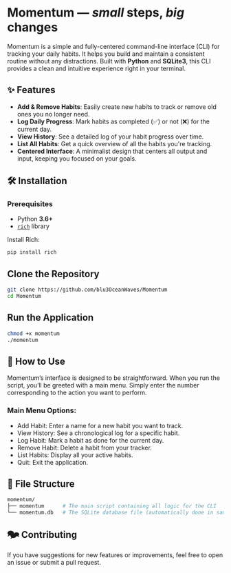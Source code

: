 # Momentum — ***small*** steps, ***big*** changes
Momentum is a simple and fully-centered command-line interface (CLI) for tracking your daily habits. It helps you build and maintain a consistent routine without any distractions. Built with **Python** and **SQLite3**, this CLI provides a clean and intuitive experience right in your terminal.

## ✨ Features
- **Add & Remove Habits**: Easily create new habits to track or remove old ones you no longer need.  
- **Log Daily Progress**: Mark habits as completed (✅) or not (❌) for the current day.  
- **View History**: See a detailed log of your habit progress over time.  
- **List All Habits**: Get a quick overview of all the habits you're tracking.  
- **Centered Interface**: A minimalist design that centers all output and input, keeping you focused on your goals.  

## 🛠️ Installation
### Prerequisites
- Python **3.6+**  
- [`rich`](https://github.com/Textualize/rich) library  

Install Rich:
```bash
pip install rich
```

## Clone the Repository
```bash
git clone https://github.com/blu3OceanWaves/Momentum
cd Momentum
```

## Run the Application
```bash
chmod +x momentum
./momentum
```

## 🧭 How to Use
Momentum’s interface is designed to be straightforward. When you run the script, you’ll be greeted with a main menu. Simply enter the number corresponding to the action you want to perform.

### Main Menu Options:
- Add Habit: Enter a name for a new habit you want to track.
- View History: See a chronological log for a specific habit.
- Log Habit: Mark a habit as done for the current day.
- Remove Habit: Delete a habit from your tracker.
- List Habits: Display all your active habits.
- Quit: Exit the application.

## 📂 File Structure
```bash
momentum/
├── momentum      # The main script containing all logic for the CLI
└── momentum.db   # The SQLite database file (automatically done in same dir)
```

## 🗫 Contributing
If you have suggestions for new features or improvements, feel free to open an issue or submit a pull request.

